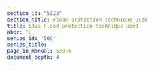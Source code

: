 ```yaml
---
section_id: "532a"
section_title: Flood protection technique used
title: 532a Flood protection technique used
abbr: TU
series_id: "500"
series_title: 
page_in_manual: 530-6
document_depth: 4
---
```

